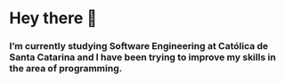 # Hey there 👋

### I’m currently studying Software Engineering at Católica de Santa Catarina and I have been trying to improve my skills in the area of programming.

